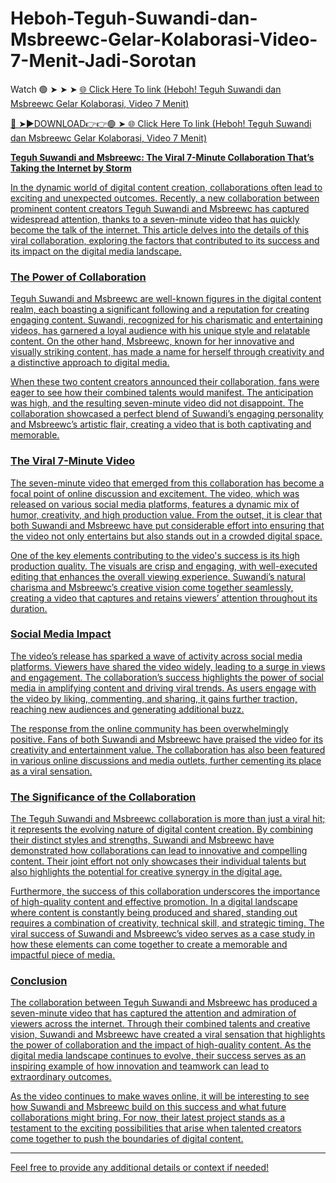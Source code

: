 # Heboh-Teguh-Suwandi-dan-Msbreewc-Gelar-Kolaborasi-Video-7-Menit-Jadi-Sorotan
Watch 🟢 ➤ ➤ ➤ <a href="https://givoxi.cfd/himali"> 🌐 Click Here To link (Heboh! Teguh Suwandi dan Msbreewc Gelar Kolaborasi, Video 7 Menit) 

🔴 ➤►DOWNLOAD👉👉🟢 ➤<a href="https://givoxi.cfd/himali"> 🌐 Click Here To link (Heboh! Teguh Suwandi dan Msbreewc Gelar Kolaborasi, Video 7 Menit) 



**Teguh Suwandi and Msbreewc: The Viral 7-Minute Collaboration That’s Taking the Internet by Storm**

In the dynamic world of digital content creation, collaborations often lead to exciting and unexpected outcomes. Recently, a new collaboration between prominent content creators Teguh Suwandi and Msbreewc has captured widespread attention, thanks to a seven-minute video that has quickly become the talk of the internet. This article delves into the details of this viral collaboration, exploring the factors that contributed to its success and its impact on the digital media landscape.

### The Power of Collaboration

Teguh Suwandi and Msbreewc are well-known figures in the digital content realm, each boasting a significant following and a reputation for creating engaging content. Suwandi, recognized for his charismatic and entertaining videos, has garnered a loyal audience with his unique style and relatable content. On the other hand, Msbreewc, known for her innovative and visually striking content, has made a name for herself through creativity and a distinctive approach to digital media.

When these two content creators announced their collaboration, fans were eager to see how their combined talents would manifest. The anticipation was high, and the resulting seven-minute video did not disappoint. The collaboration showcased a perfect blend of Suwandi’s engaging personality and Msbreewc’s artistic flair, creating a video that is both captivating and memorable.

### The Viral 7-Minute Video

The seven-minute video that emerged from this collaboration has become a focal point of online discussion and excitement. The video, which was released on various social media platforms, features a dynamic mix of humor, creativity, and high production value. From the outset, it is clear that both Suwandi and Msbreewc have put considerable effort into ensuring that the video not only entertains but also stands out in a crowded digital space.

One of the key elements contributing to the video's success is its high production quality. The visuals are crisp and engaging, with well-executed editing that enhances the overall viewing experience. Suwandi’s natural charisma and Msbreewc’s creative vision come together seamlessly, creating a video that captures and retains viewers’ attention throughout its duration.

### Social Media Impact

The video’s release has sparked a wave of activity across social media platforms. Viewers have shared the video widely, leading to a surge in views and engagement. The collaboration’s success highlights the power of social media in amplifying content and driving viral trends. As users engage with the video by liking, commenting, and sharing, it gains further traction, reaching new audiences and generating additional buzz.

The response from the online community has been overwhelmingly positive. Fans of both Suwandi and Msbreewc have praised the video for its creativity and entertainment value. The collaboration has also been featured in various online discussions and media outlets, further cementing its place as a viral sensation.

### The Significance of the Collaboration

The Teguh Suwandi and Msbreewc collaboration is more than just a viral hit; it represents the evolving nature of digital content creation. By combining their distinct styles and strengths, Suwandi and Msbreewc have demonstrated how collaborations can lead to innovative and compelling content. Their joint effort not only showcases their individual talents but also highlights the potential for creative synergy in the digital age.

Furthermore, the success of this collaboration underscores the importance of high-quality content and effective promotion. In a digital landscape where content is constantly being produced and shared, standing out requires a combination of creativity, technical skill, and strategic timing. The viral success of Suwandi and Msbreewc’s video serves as a case study in how these elements can come together to create a memorable and impactful piece of media.

### Conclusion

The collaboration between Teguh Suwandi and Msbreewc has produced a seven-minute video that has captured the attention and admiration of viewers across the internet. Through their combined talents and creative vision, Suwandi and Msbreewc have created a viral sensation that highlights the power of collaboration and the impact of high-quality content. As the digital media landscape continues to evolve, their success serves as an inspiring example of how innovation and teamwork can lead to extraordinary outcomes.

As the video continues to make waves online, it will be interesting to see how Suwandi and Msbreewc build on this success and what future collaborations might bring. For now, their latest project stands as a testament to the exciting possibilities that arise when talented creators come together to push the boundaries of digital content.

---

Feel free to provide any additional details or context if needed!
